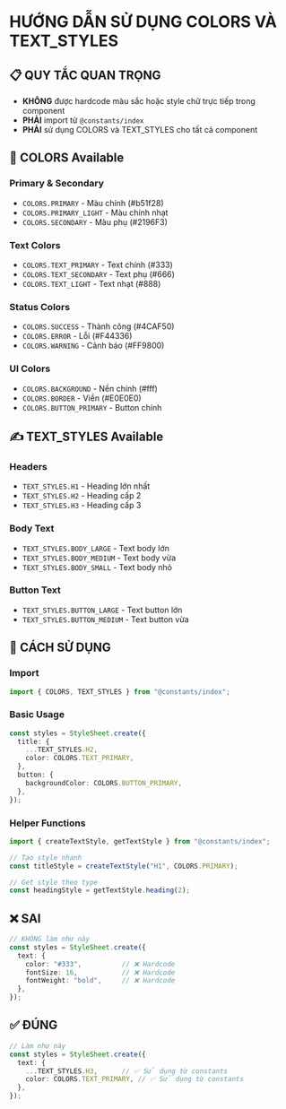 # HƯỚNG DẪN SỬ DỤNG COLORS VÀ TEXT_STYLES

## 📋 QUY TẮC QUAN TRỌNG
- **KHÔNG** được hardcode màu sắc hoặc style chữ trực tiếp trong component
- **PHẢI** import từ `@constants/index`
- **PHẢI** sử dụng COLORS và TEXT_STYLES cho tất cả component

## 🎨 COLORS Available

### Primary & Secondary
- `COLORS.PRIMARY` - Màu chính (#b51f28)
- `COLORS.PRIMARY_LIGHT` - Màu chính nhạt
- `COLORS.SECONDARY` - Màu phụ (#2196F3)

### Text Colors
- `COLORS.TEXT_PRIMARY` - Text chính (#333)
- `COLORS.TEXT_SECONDARY` - Text phụ (#666)
- `COLORS.TEXT_LIGHT` - Text nhạt (#888)

### Status Colors
- `COLORS.SUCCESS` - Thành công (#4CAF50)
- `COLORS.ERROR` - Lỗi (#F44336)
- `COLORS.WARNING` - Cảnh báo (#FF9800)

### UI Colors
- `COLORS.BACKGROUND` - Nền chính (#fff)
- `COLORS.BORDER` - Viền (#E0E0E0)
- `COLORS.BUTTON_PRIMARY` - Button chính

## ✍️ TEXT_STYLES Available

### Headers
- `TEXT_STYLES.H1` - Heading lớn nhất
- `TEXT_STYLES.H2` - Heading cấp 2
- `TEXT_STYLES.H3` - Heading cấp 3

### Body Text
- `TEXT_STYLES.BODY_LARGE` - Text body lớn
- `TEXT_STYLES.BODY_MEDIUM` - Text body vừa
- `TEXT_STYLES.BODY_SMALL` - Text body nhỏ

### Button Text
- `TEXT_STYLES.BUTTON_LARGE` - Text button lớn
- `TEXT_STYLES.BUTTON_MEDIUM` - Text button vừa

## 🔧 CÁCH SỬ DỤNG

### Import
```typescript
import { COLORS, TEXT_STYLES } from "@constants/index";
```

### Basic Usage
```typescript
const styles = StyleSheet.create({
  title: {
    ...TEXT_STYLES.H2,
    color: COLORS.TEXT_PRIMARY,
  },
  button: {
    backgroundColor: COLORS.BUTTON_PRIMARY,
  },
});
```

### Helper Functions
```typescript
import { createTextStyle, getTextStyle } from "@constants/index";

// Tạo style nhanh
const titleStyle = createTextStyle("H1", COLORS.PRIMARY);

// Get style theo type
const headingStyle = getTextStyle.heading(2);
```

## ❌ SAI
```typescript
// KHÔNG làm như này
const styles = StyleSheet.create({
  text: {
    color: "#333",          // ❌ Hardcode
    fontSize: 16,           // ❌ Hardcode
    fontWeight: "bold",     // ❌ Hardcode
  },
});
```

## ✅ ĐÚNG
```typescript
// Làm như này
const styles = StyleSheet.create({
  text: {
    ...TEXT_STYLES.H3,      // ✅ Sử dụng từ constants
    color: COLORS.TEXT_PRIMARY, // ✅ Sử dụng từ constants
  },
});
```